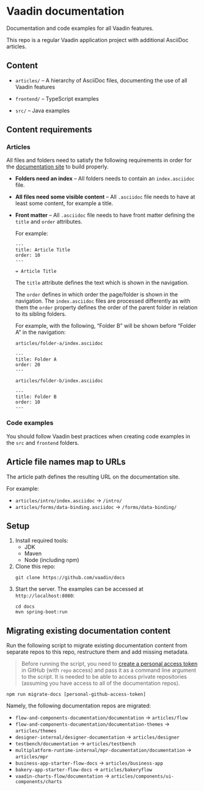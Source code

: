 # Vaadin documentation

Documentation and code examples for all Vaadin features.

This repo is a regular Vaadin application project with additional AsciiDoc articles.

## Content

- `articles/` – A hierarchy of AsciiDoc files, documenting the use of all Vaadin features

- `frontend/` – TypeScript examples

- `src/` – Java examples


## Content requirements

### Articles

All files and folders need to satisfy the following requirements in order for the [documentation site](https://github.com/vaadin/docs-app) to build properly.

- **Folders need an index** – All folders needs to contain an `index.asciidoc` file.

- **All files need some visible content** – All `.asciidoc` file needs to have at least some content, for example a title.

- **Front matter** – All `.asciidoc` file needs to have front matter defining the `title` and `order` attributes.

   For example:

   ```
   ---
   title: Article Title
   order: 10
   ---

   = Article Title
   ```

   The `title` attribute defines the text which is shown in the navigation.

   The `order` defines in which order the page/folder is shown in the navigation. The `index.asciidoc` files are processed differently as with them the `order` property defines the order of the parent folder in relation to its sibling folders.

   For example, with the following, “Folder B” will be shown before “Folder A” in the navigation:

   `articles/folder-a/index.asciidoc`
   ```
   ---
   title: Folder A
   order: 20
   ---
   ```
   `articles/folder-b/index.asciidoc`
   ```
   ---
   title: Folder B
   order: 10
   ---
   ```

### Code examples

You should follow Vaadin best practices when creating code examples in the `src` and `frontend` folders.

## Article file names map to URLs

The article path defines the resulting URL on the documentation site.

For example:
- `articles/intro/index.asciidoc` → `/intro/`
- `articles/forms/data-binding.asciidoc` → `/forms/data-binding/`


## Setup

1. Install required tools:
   - JDK
   - Maven
   - Node (including npm)
1. Clone this repo:
   ```
   git clone https://github.com/vaadin/docs
   ```
1. Start the server. The examples can be accessed at `http://localhost:8080`:
   ```
   cd docs
   mvn spring-boot:run
   ```


## Migrating existing documentation content

Run the following script to migrate existing documentation content from separate repos to this repo, restructure them and add missing metadata.

> Before running the script, you need to [create a personal access token](https://help.github.com/en/github/authenticating-to-github/creating-a-personal-access-token-for-the-command-line) in GitHub (with `repo` access) and pass it as a command line argument to the script. It is needed to be able to access private repositories (assuming you have access to all of the documentation repos).

```
npm run migrate-docs [personal-github-access-token]
```

Namely, the following documentation repos are migrated:

- `flow-and-components-documentation/documentation` → `articles/flow`
- `flow-and-components-documentation/documentation-themes` → `articles/themes`
- `designer-internal/designer-documentation` → `articles/designer`
- `testbench/documentation` → `articles/testbench`
- `multiplatform-runtime-internal/mpr-documentation/documentation` → `articles/mpr`
- `business-app-starter-flow-docs` → `articles/business-app`
- `bakery-app-starter-flow-docs` → `articles/bakeryflow`
- `vaadin-charts-flow/documentation` → `articles/components/ui-components/charts`

